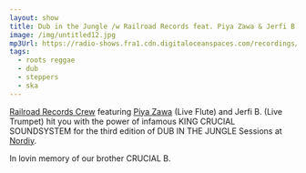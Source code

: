 ```yaml
---
layout: show
title: Dub in the Jungle /w Railroad Records feat. Piya Zawa & Jerfi B.
image: /img/untitled12.jpg
mp3Url: https://radio-shows.fra1.cdn.digitaloceanspaces.com/recordings/railroad-records/stream_20240921-192014_railroad-records_dubinthejungle_edit.mp3
tags:
  - roots reggae
  - dub
  - steppers
  - ska
---
```

[Railroad Records Crew](https://www.instagram.com/railroad_records/) featuring [Piya Zawa](https://www.instagram.com/piyazawa/) (Live Flute) and Jerfi B. (Live Trumpet) hit you with the power of infamous KING CRUCIAL SOUNDSYSTEM for the third edition of DUB IN THE JUNGLE Sessions at [Nordiy](https://www.instagram.com/betonfreude21/). 

In lovin memory of our brother CRUCIAL B.